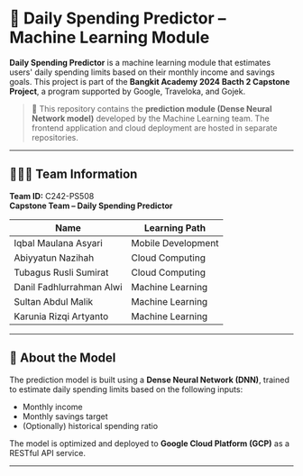 # 💸 Daily Spending Predictor – Machine Learning Module

**Daily Spending Predictor** is a machine learning module that estimates users' daily spending limits based on their monthly income and savings goals. This project is part of the **Bangkit Academy 2024 Bacth 2 Capstone Project**, a program supported by Google, Traveloka, and Gojek.

> 📌 This repository contains the **prediction module (Dense Neural Network model)** developed by the Machine Learning team. The frontend application and cloud deployment are hosted in separate repositories.

---

## 👨‍👩‍👧 Team Information

**Team ID:** C242-PS508  
**Capstone Team – Daily Spending Predictor**

| Name                        | Learning Path        |
|-----------------------------|----------------------|
| Iqbal Maulana Asyari        | Mobile Development   |
| Abiyyatun Nazihah           | Cloud Computing      |
| Tubagus Rusli Sumirat       | Cloud Computing      |
| Danil Fadhlurrahman Alwi    | Machine Learning     |
| Sultan Abdul Malik          | Machine Learning     |
| Karunia Rizqi Artyanto      | Machine Learning     |

---

## 🧠 About the Model

The prediction model is built using a **Dense Neural Network (DNN)**, trained to estimate daily spending limits based on the following inputs:

- Monthly income
- Monthly savings target
- (Optionally) historical spending ratio

The model is optimized and deployed to **Google Cloud Platform (GCP)** as a RESTful API service.

---
